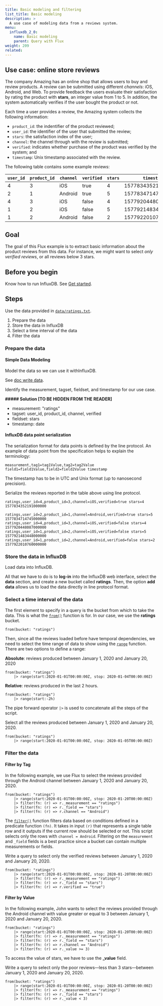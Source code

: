 ```yaml
---
title: Basic modeling and filtering
list_title: Basic modeling
description: >
  A use case of modeling data from a reviews system.
menu:
  influxdb_2_0:
    name: Basic modeling
    parent: Query with Flux
weight: 209
related:
---
```

<!-- list_query_example: percentages -->

## Use case: online store reviews

The company Amazing has an online shop that allows users to buy and review products.
A review can be submitted using different *channels*: iOS, Android, and Web.
To provide feedback the users evaluate their satisfaction by rating the product with **stars**, an integer value from 1 to 5.
In addition, the system automatically verifies if the user bought the product or not.

Each time a user provides a review, the Amazing system collects the following information:

- `product_id`: the indentifier of the product reviewed;
- `user_id`: the identifier of the user that submitted the review;
- `stars`: the satisfaction index of the user;
- `channel`: the channel through with the review is submitted;
- `verified`: indicates whether purchase of the product was verified by the system; and
- `timestamp`: Unix timestamp associated with the review.

The following table contains some example reviews:

| `user_id` | `product_id` | `channel` | `verified` | `stars` | `timestamp`         |
|-----------|--------------|-----------|------------|---------|---------------------|
| 4         | 3            | iOS       | true       | 4       | 1577834352191000000 |
| 2         | 1            | Android   | true       | 5       | 1577834714745000000 |
| 4         | 3            | iOS       | false      | 4       | 1577920448087000000 |
| 1         | 2            | iOS       | false      | 5       | 1577921483448000000 |
| 1         | 2            | Android   | false      | 2       | 1577922010760000000 |

## Goal

The goal of this Flux example is to extract basic information about the product reviews from this data.
For instance, we might want to select *only verified reviews*,
or all reviews below 3 stars.

## Before you begin

Know how to run InfluxDB.
See [Get started]().

<!-- - An account on [InfluxDB Cloud](https://eu-central-1-1.aws.cloud2.influxdata.com/login) -->
<!-- - Familiarity with the concept of time series -->

## Steps

Use the data provided in [`data/ratings.txt`](https://github.com/influxdata/docs-v2/blob/master/static/downloads/influxdb-k8-minikube.yaml).

1. Prepare the data
2. Store the data in InfluxDB
3. Select a time interval of the data
4. Filter the data

### Prepare the data
#### Simple Data Modeling

Model the data so we can use it withInfluxDB.

See [doc write data](https://v2.docs.influxdata.com/v2.0/write-data/).

<!-- TODO link to line protocol

An InfluxDB database stores data points.
A data point has four components:

- measurement: description and namespace for the point.
- tagset: key/value string pairs usually used to identify the point.
- fieldset: key/value pairs that are typed and usually contain the point data.
- timestamp: date and time associated with the fields.
 -->

Identify the measurement, tagset, fieldset, and timestamp for our use case.

**##### Solution [TO BE HIDDEN FROM THE READER]**
- measurement: "ratings"
- tagset: user_id, product_id, channel, verified
- fieldset: stars
- timestamp: date

#### InfluxDB data point serialization

The serialization format for data points is defined by the line protocol.
An example of data point from the specification helps to explain the terminology:

```
measurement,tag1=tag1Value,tag2=tag2Value field1=field1Value,field2=field2Value timestamp
```

The timestamp has to be in UTC and Unix format (up to nanosecond precision).

<!-- **##### Let's cook** -->
Serialize the reviews reported in the table above using line protocol.

<!-- **##### Solution [TO BE HIDDEN FROM THE READER]** -->

```
ratings,user_id=4,product_id=3,channel=iOS,verified=true stars=4 1577834352191000000

ratings,user_id=2,product_id=1,channel=Android,verified=true stars=5 1577834714745000000
ratings,user_id=4,product_id=3,channel=iOS,verified=false stars=4 1577920448087000000
ratings,user_id=1,product_id=2,channel=iOS,verified=false stars=5 1577921483448000000
ratings,user_id=1,product_id=2,channel=Android,verified=false stars=2 1577922010760000000
```

### Store the data in InfluxDB

Load data into InfluxDB.
<!-- InfluxDB is provided with Flux, a composable, easy to learn, and highly productive data scripting language. -->
All that we have to do is to **log-in** into the InfluxDB web interface, select the **data** section, and create a new bucket called **ratings**.
Then, the option **add data** allows us to load the data directly in line protocol format.

<!-- 
**##### Note**
- Start Time: 2020-01-01T00:00:00Z
- Stop Time: 2020-01-20T00:00:00Z
-->

### Select a time interval of the data

The first element to specify in a query is the bucket from which to take the data.
This is what the [`from()`]() function is for.
In our case, we use the **ratings** bucket.

```
from(bucket: "ratings")
```

Then, since all the reviews loaded before have temporal dependencies,
we need to select the time range of data to show using the [`range`]() function.
There are two options to define a range:

**Absolute**: reviews produced between January 1, 2020 and January 20, 2020

```
from(bucket: "ratings")
    |> range(start:2020-01-01T00:00:00Z, stop: 2020-01-04T00:00:00Z)
```

**Relative**: reviews produced in the last 2 hours.

```
from(bucket: "ratings")
    |> range(start:-2h)
```

The pipe forward operator `|>` is used to concatenate all the steps of the script.

<!-- **##### Let's cook** -->

Select all the reviews produced between January 1, 2020 and January 20, 2020.

<!-- **##### Solution [TO BE HIDDEN FROM THE READER]** -->

```
from(bucket: "ratings")
    |> range(start:2020-01-01T00:00:00Z, stop: 2020-01-05T00:00:00Z)
```

### Filter the data

#### Filter by Tag

In the following example, we use Flux to select the reviews
provided through the Android channel
between January 1, 2020 and January 20, 2020.

```
from(bucket: "ratings")
    |> range(start:2020-01-01T00:00:00Z, stop: 2020-01-20T00:00:00Z)
    |> filter(fn: (r) => r._measurement == "ratings")
    |> filter(fn: (r) => r._field == "stars")
    |> filter(fn: (r) => r.channel == "Android")
```

The [`filter()`]() function filters data based on conditions defined in a predicate function `(fn)`.
It takes in input `(r)` that represents a single table row and it outputs if the current row should be selected or not.
This script selects only the rows with `channel = Android`.
Filtering on the `measurement` and `_field` fields is a best practice since a bucket can contain multiple measurements or fields.

<!-- **##### Let's cook** -->

Write a query to select only the verified reviews between January 1, 2020 and January 20, 2020.

<!-- **##### Solution [TO BE HIDDEN FROM THE READER]** -->

```
from(bucket: "ratings")
    |> range(start:2020-01-01T00:00:00Z, stop: 2020-01-20T00:00:00Z)
    |> filter(fn: (r) => r._measurement == "ratings")
    |> filter(fn: (r) => r._field == "stars")
    |> filter(fn: (r) => r.verified == "true")
```

#### Filter by Value

In the following example, John wants to select the reviews provided through the Android channel with value greater or equal to 3 between January 1, 2020 and January 20, 2020.

```
from(bucket: "ratings")
    |> range(start:2020-01-01T00:00:00Z, stop: 2020-01-20T00:00:00Z)
    |> filter(fn: (r) => r._measurement == "ratings")
    |> filter(fn: (r) => r._field == "stars")
    |> filter(fn: (r) => r.channel == "Android")
    |> filter(fn: (r) => r._value >= 3)
```

To access the value of stars, we have to use the **_value** field.

<!-- **##### Let's cook** -->

Write a query to select only the poor reviews—less than 3 stars—between January 1, 2020 and January 20, 2020.

<!-- ****##### Solution [TO BE HIDDEN FROM THE READER]** -->

```
from(bucket: "ratings")
    |> range(start:2020-01-01T00:00:00Z, stop: 2020-01-20T00:00:00Z)
    |> filter(fn: (r) => r._measurement == "ratings")
    |> filter(fn: (r) => r._field == "stars")
    |> filter(fn: (r) => r._value < 3)
```

<!--
Based on work by:
Alessio Bernardo - alessio.bernardo@polimi.it
Emanuele Falzone - emanuele.falzone@polimi.it
Andrea Mauri - andrea.mauri@quantiaconsulting.com
-->

